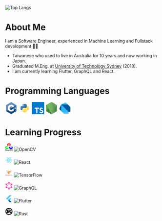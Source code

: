 <!-- <a>
  <img align="center" src="https://github-readme-stats.vercel.app/api?username=jack06215&show_icons=true&include_all_commits=true&theme=algolia" />
</a> -->

<!-- <a>
  <img align="center" src="https://github-profile-trophy.vercel.app/?username=jack06215">
</a> -->

![Top Langs](https://github-readme-stats.vercel.app/api/top-langs/?username=jack06215&theme=buefy&layout=compact)
<!-- [![LeetCode Stats](https://leetcode-stats-six.vercel.app/api?username=nacho754)](https://github.com/nacho754/leetcode-stats)
 -->
# About Me
I am a Software Engineer, experienced in Machine Learning and Fullstack development 👨‍💻
- Taiwanese who used to live in Australia for 10 years and now working in Japan.
- Graduated M.Eng. at [University of Technology Sydney](https://www.uts.edu.au/) (2018).
- I am currently learning Flutter, GraphQL and React.

# Programming Languages
<code><img height="40" src="https://raw.githubusercontent.com/github/explore/master/topics/cpp/cpp.png"></code>
<code><img height="40" src="https://raw.githubusercontent.com/github/explore/master/topics/python/python.png"></code>
<code><img height="40" src="https://raw.githubusercontent.com/github/explore/master/topics/typescript/typescript.png"></code>
<code><img height="40" src="https://raw.githubusercontent.com/github/explore/master/topics/nodejs/nodejs.png"></code>
<code><img height="40" src="https://raw.githubusercontent.com/github/explore/master/topics/dart/dart.png"></code>

# Learning Progress

<code><img height="25" src="https://raw.githubusercontent.com/github/explore/master/topics/opencv/opencv.png"></code> ![OpenCV](https://progress-bar.dev/70/?title=Proficient%20&width=320 "OpenCV C++")

<code><img height="25" src="https://raw.githubusercontent.com/github/explore/master/topics/react/react.png"></code> ![React](https://progress-bar.dev/50/?title=Experienced&width=320 "React")

<code><img height="25" src="https://raw.githubusercontent.com/github/explore/master/topics/tensorflow/tensorflow.png"></code> ![TensorFlow](https://progress-bar.dev/50/?title=Experienced&width=320 "TensorFlow")

<code><img height="25" src="https://raw.githubusercontent.com/github/explore/master/topics/graphql/graphql.png"></code> ![GraphQL](https://progress-bar.dev/40/?title=Learning%20%20%20&width=320 "GraphQL")

<code><img height="25" src="https://raw.githubusercontent.com/github/explore/master/topics/flutter/flutter.png"></code> ![Flutter](https://progress-bar.dev/30/?title=Learning%20%20%20&width=320 "Flutter")

<code><img height="25" src="https://raw.githubusercontent.com/github/explore/master/topics/rust/rust.png"></code> ![Rust](https://progress-bar.dev/20/?title=Learning%20%20%20&width=320 "Rust")
